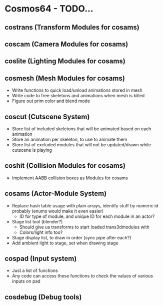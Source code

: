 # Cosmos64 - TODO...

## costrans (Transform Modules for cosams)

## coscam (Camera Modules for cosams)

## coslite (Lighting Modules for cosams)

## cosmesh (Mesh Modules for cosams)
- Write functions to quick load/unload animations stored in mesh
- Write code to free skeletons and animations when mesh is killed
- Figure out prim color and blend mode

## coscut (Cutscene System)
- Store list of included skeletons that will be animated based on each animation
- Store an animation per skeleton, to use to animate them
- Store list of excluded modules that will not be updated/drawn while cutscene is playing

## coshit (Collision Modules for cosams)
- Implement AABB collision boxes as Modules for cosams

## cosams (Actor-Module System)
- Replace hash table usage with plain arrays, identify stuff by numeric id probably (enums would make it even easier)
    - ID for type of module, and unique ID for each module in an actor?
- Stage list tool (blender?)
    - Should give us transforms to start loaded trans3dmodules with
    - Colors/light info too?
- Stage display list, to draw in order (sync pipe after each?)
- Add ambient light to stage, set when drawing stage

## cospad (Input system)
- Just a list of functions
- Any code can access these functions to check the values of various inputs on pad

## cosdebug (Debug tools)